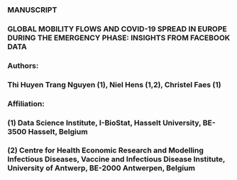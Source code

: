### MANUSCRIPT
### GLOBAL MOBILITY FLOWS AND COVID-19 SPREAD IN EUROPE DURING THE EMERGENCY PHASE: INSIGHTS FROM FACEBOOK DATA

### Authors:
### Thi Huyen Trang Nguyen (1), Niel Hens (1,2), Christel Faes (1)

### Affiliation:
### (1) Data Science Institute, I-BioStat, Hasselt University, BE-3500 Hasselt, Belgium
### (2) Centre for Health Economic Research and Modelling Infectious Diseases, Vaccine and Infectious Disease Institute, University of Antwerp, BE-2000 Antwerpen, Belgium
